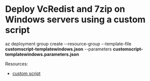 # Deploy VcRedist and 7zip on Windows servers using a custom script

az deployment group create --resource-group <Name of the Azure resource group> --template-file **customscript-templatewindows.json** --parameters **customscript-templatewindows.parameters.json**

Resources:
* [custom script](https://azurearcjumpstart.io/azure_arc_jumpstart/azure_arc_servers/day2/arc_vm_extension_customscript_arm/)